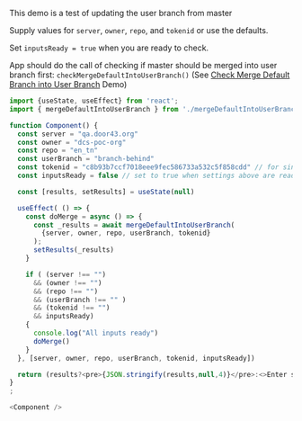 This demo is a test of updating the user branch from master

Supply values for `server`, `owner`, `repo`, and `tokenid` or use the defaults.

Set `inputsReady = true` when you are ready to check.

App should do the call of checking if master should be merged into user branch first: `checkMergeDefaultIntoUserBranch()` (See [Check Merge Default Branch into User Branch](/#/Check%20Merge%20of%20Default%20Branch%20into%20User%20Branch) Demo)

```js
import {useState, useEffect} from 'react';
import { mergeDefaultIntoUserBranch } from './mergeDefaultIntoUserBranch.js';

function Component() {
  const server = "qa.door43.org"
  const owner = "dcs-poc-org"
  const repo = "en_tn"
  const userBranch = "branch-behind"
  const tokenid = "c8b93b7ccf7018eee9fec586733a532c5f858cdd" // for single org use of the dcs-poc user
  const inputsReady = false // set to true when settings above are ready

  const [results, setResults] = useState(null)

  useEffect( () => {
    const doMerge = async () => {
      const _results = await mergeDefaultIntoUserBranch(
        {server, owner, repo, userBranch, tokenid}
      );
      setResults(_results)
    }

    if ( (server !== "") 
      && (owner !== "") 
      && (repo !== "") 
      && (userBranch !== "" )
      && (tokenid !== "")
      && inputsReady) 
    {
      console.log("All inputs ready")
      doMerge()
    }
  }, [server, owner, repo, userBranch, tokenid, inputsReady])

  return (results?<pre>{JSON.stringify(results,null,4)}</pre>:<>Enter settings and set `inputsReady = true`</>)
}
;

<Component />
```